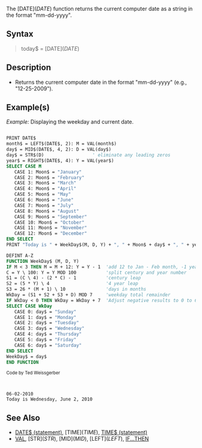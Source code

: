 The [DATE$](DATE$) function returns the current computer date as a string in the format "mm-dd-yyyy".


## Syntax

>  today$ = [DATE$](DATE$)


## Description

* Returns the current computer date in the format "mm-dd-yyyy" (e.g., "12-25-2009").


## Example(s)

*Example:* Displaying the weekday and current date.

```vb

PRINT DATE$ 
month$ = LEFT$(DATE$, 2): M = VAL(month$)
day$ = MID$(DATE$, 4, 2): D = VAL(day$)
day$ = STR$(D)                  ' eliminate any leading zeros
year$ = RIGHT$(DATE$, 4): Y = VAL(year$)
SELECT CASE M
   CASE 1: Moon$ = "January"
   CASE 2: Moon$ = "February"
   CASE 3: Moon$ = "March"
   CASE 4: Moon$ = "April"
   CASE 5: Moon$ = "May"
   CASE 6: Moon$ = "June"
   CASE 7: Moon$ = "July"
   CASE 8: Moon$ = "August"
   CASE 9: Moon$ = "September"
   CASE 10: Moon$ = "October"
   CASE 11: Moon$ = "November"
   CASE 12: Moon$ = "December"
END SELECT
PRINT "Today is " + WeekDay$(M, D, Y) + ", " + Moon$ + day$ + ", " + year$ + SPACE$(10)

DEFINT A-Z
FUNCTION WeekDay$ (M, D, Y)          
IF M < 3 THEN M = M + 12: Y = Y - 1  'add 12 to Jan - Feb month, -1 year
C = Y \ 100: Y = Y MOD 100           'split century and year number
S1 = (C \ 4) - (2 * C) - 1           'century leap
S2 = (5 * Y) \ 4                     '4 year leap
S3 = 26 * (M + 1) \ 10               'days in months
WkDay = (S1 + S2 + S3 + D) MOD 7     'weekday total remainder 
IF WkDay < 0 THEN WkDay = WkDay + 7  'Adjust negative results to 0 to 6
SELECT CASE WkDay
   CASE 0: day$ = "Sunday"
   CASE 1: day$ = "Monday"
   CASE 2: day$ = "Tuesday"
   CASE 3: day$ = "Wednesday"
   CASE 4: day$ = "Thursday"
   CASE 5: day$ = "Friday"
   CASE 6: day$ = "Saturday"
END SELECT
WeekDay$ = day$
END FUNCTION 

```
<sub>Code by Ted Weissgerber</sub>

```text


06-02-2010
Today is Wednesday, June 2, 2010

```
  


## See Also

* [DATE$ (statement)](DATE$ (statement)), [TIME$](TIME$), [TIME$ (statement)](TIME$ (statement))
* [VAL](VAL), [STR$](STR$), [MID$](MID$), [LEFT$](LEFT$), [IF...THEN](IF...THEN)






